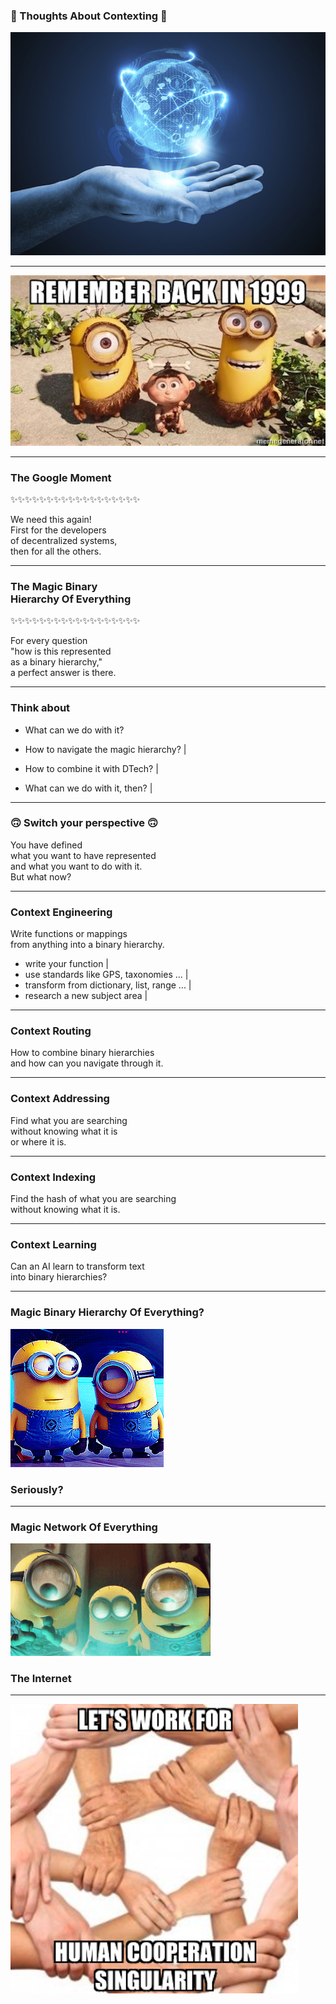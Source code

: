 ### 🤔 Thoughts About Contexting 🤔

![global_systems_at_hand](assets/image/global_systems_at_hand.jpg)

---

![back_in_99](assets/image/remember-back-in-1999.jpg)

---

### The Google Moment

✨✨✨✨✨✨✨✨✨✨✨✨✨✨✨✨✨✨

We need this again!<br>First for the developers <br>of decentralized systems,<br>then for all the others.

---

### The Magic Binary <br>Hierarchy Of Everything

✨✨✨✨✨✨✨✨✨✨✨✨✨✨✨✨✨✨

For every question <br>"how is this represented <br>as a binary hierarchy," <br> a perfect answer is there.

---

### Think about

- What can we do with it?

- How to navigate the magic hierarchy? |

- How to combine it with DTech? |

- What can we do with it, then? |

---

### 🙃 Switch your perspective 🙃

You have defined <br> what you want to have represented <br> and what you want to do with it. 
<br> But what now?

---

### Context Engineering

Write functions or mappings <br>from anything into a binary hierarchy.

- write your function |
- use standards like GPS, taxonomies ... |
- transform from dictionary, list, range ... |
- research a new subject area |

---

### Context Routing

How to combine binary hierarchies<br>
and how can you navigate through it.  

---

### Context Addressing

Find what you are searching <br> without knowing what it is <br> or where it is.

---

### Context Indexing

Find the hash of what you are searching <br> without knowing what it is.

---

### Context Learning

Can an AI learn to transform text<br>into binary hierarchies?

---

### Magic Binary Hierarchy Of Everything?


![global_systems_at_hand](assets/image/laughing.gif)


### Seriously?

---

### Magic Network Of Everything

![global_systems_at_hand](assets/image/astonished.gif)

### The Internet

---

![global_systems_at_hand](assets/image/work-for-hcs.png)


